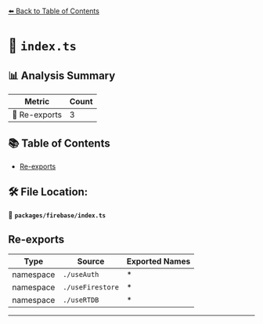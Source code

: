 [⬅️ Back to Table of Contents](../../index.md)

# 📄 `index.ts`

## 📊 Analysis Summary

| Metric | Count |
|--------|-------|
| 🔄 Re-exports | 3 |

## 📚 Table of Contents

- [Re-exports](#re-exports)

## 🛠️ File Location:
📂 **`packages/firebase/index.ts`**

## Re-exports

| Type | Source | Exported Names |
|------|--------|----------------|
| namespace | `./useAuth` | * |
| namespace | `./useFirestore` | * |
| namespace | `./useRTDB` | * |


---
